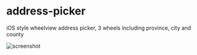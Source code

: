 # address-picker
iOS style wheelview address picker, 3 wheels including province, city and county

![screenshot](https://raw.githubusercontent.com/shenfw1987/AddressPicker/master/device-2016-01-13-092540.png)
